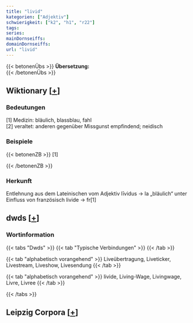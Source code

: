 ```yaml
---
title: "livid"
kategorien: ["Adjektiv"]
schwierigkeit: ["k2", "h1", "r22"]
tags:
series:
mainDornseiffs:
domainDornseiffs:
url: "livid"
---
```


{{< betonenÜbs >}}
**Übersetzung:**  
{{< /betonenÜbs >}}

## Wiktionary [[+](https://de.wiktionary.org/wiki/livid)]

### Bedeutungen
[1] Medizin: bläulich, blassblau, fahl  
[2] veraltet: anderen gegenüber Missgunst empfindend; neidisch  

### Beispiele
{{< betonenZB >}}
[1]  

{{< /betonenZB >}}
### Herkunft
Entlehnung aus dem Lateinischen vom Adjektiv līvidus → la „bläulich“ unter Einfluss von französisch livide → fr[1]  



## dwds [[+](https://www.dwds.de/wb/livid)]

### Wortinformation
{{< tabs "Dwds" >}}
{{< tab "Typische Verbindungen" >}}
{{< /tab >}}

{{< tab "alphabetisch vorangehend" >}}
Liveübertragung, Liveticker, Livestream, Liveshow, Livesendung
{{< /tab >}}

{{< tab "alphabetisch vorangehend" >}}
livide, Living-Wage, Livingwage, Livre, Livree
{{< /tab >}}

{{< /tabs >}}

## Leipzig Corpora [[+](https://corpora.uni-leipzig.de/en/res?word=livid&corpusId=deu_newscrawl-public_2018)]

